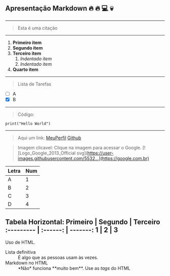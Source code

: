 ## Apresentação Markdown :fire: :fire: :computer: :skull:
---
> Esta é uma citação
---
1. **Primeiro item**
2. **Segundo item**
3. **Terceiro item**
    1. *Indentado item*
    2. *Indentado item*
4. **Quarto item**
---
> Lista de Tarefas
- [ ] A
- [x] B
---
> Código:
  ```
print("Hello World")
  ```
---
>Aqui um link:
[MeuPerfil](github.com/JotaHeartz)
[Github](github.com)

>Imagem clicavel:
Clique na imagem para acessar o Google.
[![Logo_Google_2013_Official svg](https://user-images.githubusercontent.com/5532...](https://google.com.br)

Letra   | Num
------- | ------
A |1
B |2
C |3
D |4

Tabela Horizontal:
Primeiro | Segundo | Terceiro
:--------- | :------: | -------:
1 | 2 | 3
---
Uso de HTML.
<dl>
  <dt>Lista definitiva</dt>
  <dd>É algo que as pessoas usam às vezes.</dd>

  <dt>Markdown no HTML</dt>
  <dd>*Não* funciona **muito bem**. Use as <em>tags</em> do HTML</dd>
</dl>
